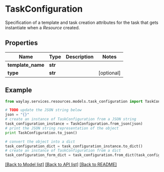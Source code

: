 # TaskConfiguration

Specification of a template and task creation attributes for the task that gets instantiate when a _Resource_ created.

## Properties

Name | Type | Description | Notes
------------ | ------------- | ------------- | -------------
**template_name** | **str** |  | 
**type** | **str** |  | [optional] 

## Example

```python
from waylay.services.resources.models.task_configuration import TaskConfiguration

# TODO update the JSON string below
json = "{}"
# create an instance of TaskConfiguration from a JSON string
task_configuration_instance = TaskConfiguration.from_json(json)
# print the JSON string representation of the object
print TaskConfiguration.to_json()

# convert the object into a dict
task_configuration_dict = task_configuration_instance.to_dict()
# create an instance of TaskConfiguration from a dict
task_configuration_form_dict = task_configuration.from_dict(task_configuration_dict)
```
[[Back to Model list]](../README.md#documentation-for-models) [[Back to API list]](../README.md#documentation-for-api-endpoints) [[Back to README]](../README.md)


